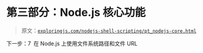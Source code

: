 # 第三部分：Node.js 核心功能

> 原文：[`exploringjs.com/nodejs-shell-scripting/pt_nodejs-core.html`](https://exploringjs.com/nodejs-shell-scripting/pt_nodejs-core.html)

下一步：7 在 Node.js 上使用文件系统路径和文件 URL
